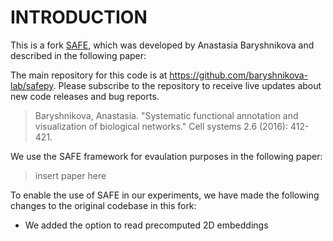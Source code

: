 INTRODUCTION
============

This is a fork [SAFE](https://github.com/baryshnikova-lab/safepy), which was developed by Anastasia Baryshnikova and described in the following paper:

The main repository for this code is at <https://github.com/baryshnikova-lab/safepy>. Please subscribe to the repository to receive live updates about new code releases and bug reports.
> Baryshnikova, Anastasia. "Systematic functional annotation and visualization of biological networks." Cell systems 2.6 (2016): 412-421.

We use the SAFE framework for evaulation purposes in the following paper:
> insert paper here

To enable the use of SAFE in our experiments, we have made the following changes to the original codebase in this fork:
- We added the option to read precomputed 2D embeddings
